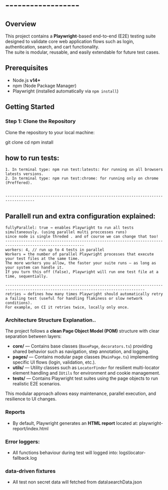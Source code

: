 # ------------------

## Overview

This project contains a **Playwright**-based end-to-end (E2E) testing suite designed to validate core web application flows such as login, authentication, search, and cart functionality.  
The suite is modular, reusable, and easily extendable for future test cases.

## Prerequisites

- Node.js **v14+**
- npm (Node Package Manager)
- Playwright (installed automatically via `npm install`)

## Getting Started

### Step 1: Clone the Repository

Clone the repository to your local machine:

git clone <private repository URL will be provided>
cd <project-directory>
npm install

## how to run tests:

    1. In terminal type: npm run test:latests: For running on all browsers latests versions.
    2. In terminal type: npm run test:chrome: for running only on chrome (Preffered).


    -----------------------------------------------------------------------------------

## Parallell run and extra configuration explained:

    fullyParallel: true → enables Playwright to run all tests simultaneously. (using parallel multi proccesses runs)
    since node is single threded . and of course we can change that too!
    ---------------------------------------------------------------------------------------------------------
    workers: 4, // run up to 4 tests in parallel
    Workers = the number of parallel Playwright processes that execute your test files at the same time.
    The more workers you allow, the faster your suite runs — as long as your system can handle it.
    If you turn this off (false), Playwright will run one test file at a time, sequentially.

    ------------------------------------------------------------------------------------------------------------------------------------
    retries → defines how many times Playwright should automatically retry a failing test (useful for handling flakiness or slow network conditions).
    For example, on CI it retries twice, locally only once.

### Architecture Structure Explanation..

The project follows a **clean Page Object Model (POM)** structure with clear separation between layers:

- **core/** — Contains base classes (`BasePage`, `decorators.ts`) providing shared behavior such as navigation, step annotation, and logging.
- **pages/** — Contains modular page classes (`MainPage.ts`) implementing specific UI flows (login, validation, etc.).
- **utils/** — Utility classes such as `LocatorFinder` for resilient multi-locator element handling and `IUtils` for environment and cookie management.
- **tests/** — Contains Playwright test suites using the page objects to run realistic E2E scenarios.

This modular approach allows easy maintenance, parallel execution, and resilience to UI changes.

### Reports

- By default, Playwright generates an **HTML report** located at: playwright-report/index.html

### Error loggers:

- All functions behaviour during test will logged into: logs\locator-fallback.log

### data-driven fixtures

- All test non secret data will fetched from data\searchData.json

```

```
